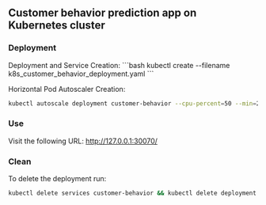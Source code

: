 <h2>Customer behavior prediction app on Kubernetes cluster </h2>

<h3>Deployment</h3>
Deployment and Service Creation:
```bash
kubectl create --filename k8s_customer_behavior_deployment.yaml
```

Horizontal Pod Autoscaler Creation:
```bash
kubectl autoscale deployment customer-behavior --cpu-percent=50 --min=2 --max=10
```

<h3> Use </h3>

Visit the following URL: http://127.0.0.1:30070/

<h3> Clean </h3>
To delete the deployment run:

```bash
kubectl delete services customer-behavior && kubectl delete deployment customer-behavior && kubectl delete hpa customer-behavior 
```

